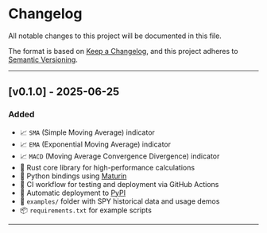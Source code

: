 # Changelog

All notable changes to this project will be documented in this file.

The format is based on [Keep a Changelog](https://keepachangelog.com/en/1.0.0/),
and this project adheres to [Semantic Versioning](https://semver.org/spec/v2.0.0.html).

---

## [v0.1.0] - 2025-06-25
### Added
- 📈 `SMA` (Simple Moving Average) indicator
- 📈 `EMA` (Exponential Moving Average) indicator
- 📈 `MACD` (Moving Average Convergence Divergence) indicator
- 🧱 Rust core library for high-performance calculations
- 🐍 Python bindings using [Maturin](https://github.com/PyO3/maturin)
- 🧪 CI workflow for testing and deployment via GitHub Actions
- 🚀 Automatic deployment to [PyPI](https://pypi.org/)
- 📁 `examples/` folder with SPY historical data and usage demos
- 📦 `requirements.txt` for example scripts

---

